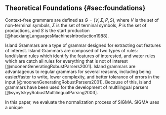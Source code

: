 ## Theoretical Foundations {#sec:foundations}

Context-free grammars are defined as $G=(V,\Sigma,P,S)$, where $V$ is the set of non-terminal symbols, $\Sigma$ is the set of terminal symbols, $P$ is the set of productions, and $S$ is the start production [@haoxiangLanguagesMachinesIntroduction1988].

Island Grammars are a type of grammar designed for extracting out features of interest. Island Grammars are composed of two types of rules: land/island rules which identify the features of interested, and water rules which are catch all rules for everything that is not of interest [@moonenGeneratingRobustParsers2001]. Island grammars are advantageous to regular grammars for several reasons, including being easier/faster to write, lower complexity, and better tolerance of errors in the input [@moonenGeneratingRobustParsers2001]. Because of this, island grammars have been used for the development of multilingual parsers [@synytskyyRobustMultilingualParsing2003].

In this paper, we evaluate the normalization process of SIGMA. SIGMA uses a unique 